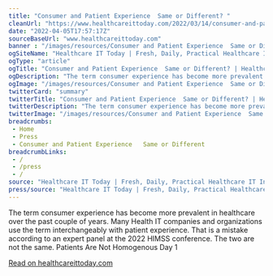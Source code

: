```yaml
--- 
title: "Consumer and Patient Experience  Same or Different? "
cleanUrl: "https://www.healthcareittoday.com/2022/03/14/consumer-and-patient-experience-same-or-different/"
date: "2022-04-05T17:57:17Z"
sourceBaseUrl: "www.healthcareittoday.com"
banner : "/images/resources/Consumer and Patient Experience  Same or Different.jpg"
ogSiteName: "Healthcare IT Today | Fresh, Daily, Practical Healthcare IT Insights"
ogType: "article"
ogTitle: "Consumer and Patient Experience  Same or Different? | Healthcare IT Today"
ogDescription: "The term consumer experience has become more prevalent in healthcare over the past couple of years. Many Health IT companies and organizations use the term interchangeably with patient experience. That is a mistake according to an expert panel at the 2022 HIMSS conference. The two are not the same. Patients Are Not Homogenous Day 1"
ogImage: "/images/resources/Consumer and Patient Experience  Same or Different.jpg"
twitterCard: "summary"
twitterTitle: "Consumer and Patient Experience  Same or Different? | Healthcare IT Today"
twitterDescription: "The term consumer experience has become more prevalent in healthcare over the past couple of years. Many Health IT companies and organizations use the term interchangeably with patient experience. That is a mistake according to an expert panel at the 2022 HIMSS conference. The two are not the same. Patients Are Not Homogenous Day 1"
twitterImage: "/images/resources/Consumer and Patient Experience  Same or Different.jpg"
breadcrumbs:
 - Home
 - Press
 - Consumer and Patient Experience   Same or Different
breadcrumbLinks:
 - / 
 - /press
 - / 
source: "Healthcare IT Today | Fresh, Daily, Practical Healthcare IT Insights"
press/source: "Healthcare IT Today | Fresh, Daily, Practical Healthcare IT Insights"
---
```

The term consumer experience has become more prevalent in healthcare over the past couple of years. Many Health IT companies and organizations use the term interchangeably with patient experience. That is a mistake according to an expert panel at the 2022 HIMSS conference. The two are not the same. Patients Are Not Homogenous Day 1  
  
[Read on healthcareittoday.com](https://www.healthcareittoday.com/2022/03/14/consumer-and-patient-experience-same-or-different/)
